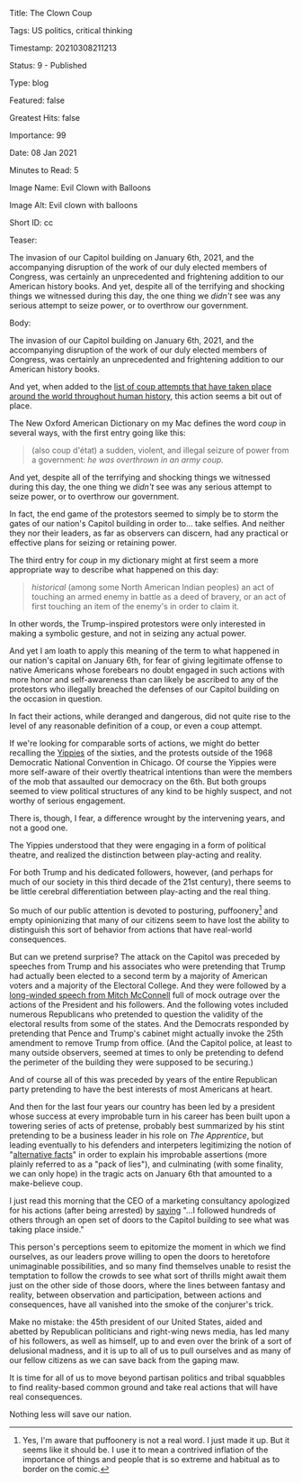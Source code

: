 Title:  The Clown Coup

Tags:   US politics, critical thinking

Timestamp: 20210308211213

Status: 9 - Published

Type:   blog

Featured: false

Greatest Hits: false

Importance: 99

Date:   08 Jan 2021

Minutes to Read: 5

Image Name: Evil Clown with Balloons

Image Alt: Evil clown with balloons

Short ID: cc

Teaser:

The invasion of our Capitol building on January 6th, 2021, and the accompanying disruption of the work of our duly elected members of Congress, was certainly an unprecedented and frightening addition to our American history books.  And yet, despite all of the terrifying and shocking things we witnessed during this day, the one thing we *didn't* see was any serious attempt to seize power, or to overthrow our government. 


Body:

The invasion of our Capitol building on January 6th, 2021, and the accompanying disruption of the work of our duly elected members of Congress, was certainly an unprecedented and frightening addition to our American history books.  

And yet, when added to the [list of coup attempts that have taken place around the world throughout human history][coups], this action seems a bit out of place. 

The New Oxford American Dictionary on my Mac defines the word *coup* in several ways, with the first entry going like this: 

> (also coup d'état) a sudden, violent, and illegal seizure of power from a government: *he was overthrown in an army coup.*

And yet, despite all of the terrifying and shocking things we witnessed during this day, the one thing we *didn't* see was any serious attempt to seize power, or to overthrow our government. 

In fact, the end game of the protestors seemed to simply be to storm the gates of our nation's Capitol building in order to... take selfies. And neither they nor their leaders, as far as observers can discern, had any practical or effective plans for seizing or retaining power. 

The third entry for *coup* in my dictionary might at first seem a more appropriate way to describe what happened on this day:

> *historical* (among some North American Indian peoples) an act of touching an armed enemy in battle as a deed of bravery, or an act of first touching an item of the enemy's in order to claim it.

In other words, the Trump-inspired protestors were only interested in making a symbolic gesture, and not in seizing any actual power. 

And yet I am loath to apply this meaning of the term to what happened in our nation's capital on January 6th, for fear of giving legitimate offense to native Americans whose forebears no doubt engaged in such actions with more honor and self-awareness than can likely be ascribed to any of the protestors who illegally breached the defenses of our Capitol building on the occasion in question. 

In fact their actions, while deranged and dangerous, did not quite rise to the level of any reasonable definition of a coup, or even a coup attempt. 

If we're looking for comparable sorts of actions, we might do better recalling the [Yippies][] of the sixties, and the protests outside of the 1968 Democratic National Convention in Chicago. Of course the Yippies were more self-aware of their overtly theatrical intentions than were the members of the mob that assaulted our democracy on the 6th. But both groups seemed to view political structures of any kind to be highly suspect, and not worthy of serious engagement. 

There is, though, I fear, a difference wrought by the intervening years, and not a good one. 

The Yippies understood that they were engaging in a form of political theatre, and realized the distinction between play-acting and reality. 

For both Trump and his dedicated followers, however, (and perhaps for much of our society in this third decade of the 21st century), there seems to be little cerebral differentiation between play-acting and the real thing. 

So much of our public attention is devoted to posturing, puffoonery[^1] and empty opinionizing that many of our citizens seem to have lost the ability to distinguish this sort of behavior from actions that have real-world consequences. 

But can we pretend surprise? The attack on the Capitol was preceded by  speeches from Trump and his associates who were pretending that Trump had actually been elected to a second term by a majority of American voters and a majority of the Electoral College. And they were followed by a [long-winded speech from Mitch McConnell][mitch] full of mock outrage over the actions of the President and his followers. And the following votes included numerous Republicans who pretended to question the validity of the electoral results from some of the states. And the Democrats responded by pretending that Pence and Trump's cabinet might actually invoke the 25th amendment to remove Trump from office. (And the Capitol police, at least to many outside observers, seemed at times to only be pretending to defend the perimeter of the building they were supposed to be securing.)

And of course all of this was preceded by years of the entire Republican party pretending to have the best interests of most Americans at heart. 

And then for the last four years our country has been led by a president whose success at every improbable turn in his career has been built upon a towering series of acts of pretense, probably best summarized by his stint pretending to be a business leader in his role on *The Apprentice*, but leading eventually to his defenders and interpeters legitimizing the notion of "[alternative facts][altfacts]" in order to explain his improbable assertions (more plainly referred to as a "pack of lies"), and culminating (with some finality, we can only hope) in the tragic acts on January 6th that amounted to a make-believe coup. 

I just read this morning that the CEO of a marketing consultancy apologized for his actions (after being arrested) by [saying][ruk] "...I followed hundreds of others through an open set of doors to the Capitol building to see what was taking place inside." 

This person's perceptions seem to epitomize the moment in which we find ourselves, as our leaders prove willing to open the doors to heretofore unimaginable possibilities, and so many find themselves unable to resist the temptation to follow the crowds to see what sort of thrills might await them just on the other side of those doors, where the lines between fantasy and reality, between observation and participation, between actions and consequences, have all vanished into the smoke of the conjurer's trick. 

Make no mistake: the 45th president of our United States, aided and abetted by Republican politicians and right-wing news media, has led many of his followers, as well as himself, up to and even over the brink of a sort of delusional madness, and it is up to all of us to pull ourselves and as many of our fellow citizens as we can save back from the gaping maw.

It is time for all of us to move beyond partisan politics and tribal squabbles to find reality-based common ground and take real actions that will have real consequences. 

Nothing less will save our nation. 

[^1]: Yes, I'm aware that puffoonery is not a real word. I just made it up. But it seems like it should be. I use it to mean a contrived inflation of the importance of things and people that is so extreme and habitual as to border on the comic. 

[altfacts]: https://en.wikipedia.org/wiki/Alternative_facts

[coups]: https://en.wikipedia.org/wiki/List_of_coups_and_coup_attempts

[famous]: https://www.history.com/news/5-famous-coups

[mitch]: https://www.washingtonpost.com/politics/2021/01/06/mitch-mcconnells-forceful-rejection-trumps-election-conspiracy-theories/

[ruk]: https://twitter.com/brad_rukstales/status/1347384943824031744

[yippies]: https://en.wikipedia.org/wiki/Youth_International_Party
